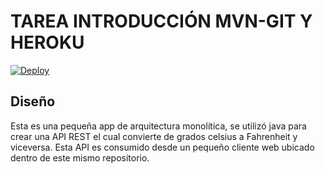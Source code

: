 # TAREA INTRODUCCIÓN MVN-GIT Y HEROKU

[![Deploy](https://www.herokucdn.com/deploy/button.svg)](https://degrees-app.herokuapp.com/)


## Diseño

Esta es una pequeña app de arquitectura monolítica, se utilizó java para crear una API REST el cual convierte de grados celsius a Fahrenheit y viceversa. Esta API es consumido desde un pequeño cliente web ubicado dentro de este mismo repositorio.
